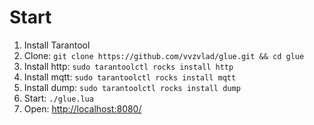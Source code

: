 # Start

1. Install Tarantool
1. Clone: ```git clone https://github.com/vvzvlad/glue.git && cd glue```
1. Install http: ```sudo tarantoolctl rocks install http```
1. Install mqtt: ```sudo tarantoolctl rocks install mqtt```
1. Install dump: ```sudo tarantoolctl rocks install dump```
1. Start: ```./glue.lua```
1. Open: [http://localhost:8080/](http://localhost:8080/)
